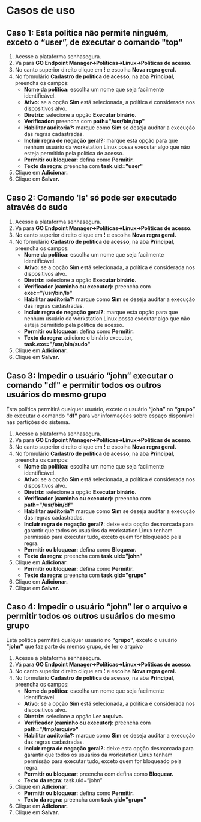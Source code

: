 # Casos de uso

## Caso 1: Esta política não permite ninguém, exceto o “user”, de executar o comando "top"

1. Acesse a plataforma senhasegura.
2. Vá para **GO Endpoint Manager➔Políticas➔Linux➔Políticas de acesso.**
3. No canto superior direito clique em **⁝** e escolha **Nova regra geral.**
4. No formulário **Cadastro de política de acesso**, na aba **Principal**, preencha os campos:
    * **Nome da política:** escolha um nome que seja facilmente identificável.
    * **Ativo:** se a opção **Sim** está selecionada, a política é considerada nos dispositivos alvo.
    * **Diretriz:** selecione a opção **Executar binário.**
    * **Verificador:** preencha com **path="/usr/bin/top"**
    * **Habilitar auditoria?:** marque como **Sim** se deseja auditar a execução das regras cadastradas.
    * **Incluir regra de negação geral?:** marque esta opção para que nenhum usuário da workstation Linux possa executar algo que não esteja permitido pela política de acesso.
    * **Permitir ou bloquear:** defina como **Permitir.**
    * **Texto da regra:** preencha com **task.uid="user"**
5. Clique em **Adicionar.**
6. Clique em **Salvar.**

## Caso 2: Comando 'ls' só pode ser executado através do sudo

1. Acesse a plataforma senhasegura.
2. Vá para **GO Endpoint Manager➔Políticas➔Linux➔Políticas de acesso.**
3. No canto superior direito clique em **⁝** e escolha **Nova regra geral.**
4. No formulário **Cadastro de política de acesso**, na aba **Principal**, preencha os campos:
    * **Nome da política:** escolha um nome que seja facilmente identificável.
    * **Ativo:** se a opção **Sim** está selecionada, a política é considerada nos dispositivos alvo.
    * **Diretriz:** selecione a opção **Executar binário.**
    * **Verificador (caminho ou executor):** preencha com **exec="/usr/bin/ls"**
    * **Habilitar auditoria?:** marque como **Sim** se deseja auditar a execução das regras cadastradas.
    * **Incluir regra de negação geral?:** marque esta opção para que nenhum usuário da workstation Linux possa executar algo que não esteja permitido pela política de acesso.
    * **Permitir ou bloquear:** defina como **Permitir.**
    * **Texto da regra:** adicione o binário executor, **task.exe="/usr/bin/sudo"**
5. Clique em **Adicionar.**
6. Clique em **Salvar.**

## Caso 3: Impedir o usuário “john” executar o comando "df" e permitir todos os outros usuários do mesmo grupo

Esta política permitirá qualquer usuário, exceto o usuário **“john”** no **“grupo”** de executar o comando **"df"** para ver informações sobre espaço disponível nas partições do sistema.

1. Acesse a plataforma senhasegura.
2. Vá para **GO Endpoint Manager➔Políticas➔Linux➔Políticas de acesso.**
3. No canto superior direito clique em **⁝** e escolha **Nova regra geral.**
4. No formulário **Cadastro de política de acesso**, na aba **Principal**, preencha os campos:
    * **Nome da política:** escolha um nome que seja facilmente identificável.
    * **Ativo:** se a opção **Sim** está selecionada, a política é considerada nos dispositivos alvo.
    * **Diretriz:** selecione a opção **Executar binário.**
    * **Verificador (caminho ou executor):** preencha com **path="/usr/bin/df"**
    * **Habilitar auditoria?:** marque como **Sim** se deseja auditar a execução das regras cadastradas.
    * **Incluir regra de negação geral?:** deixe esta opção desmarcada para garantir que todos os usuários da workstation Linux tenham permissão para executar tudo, exceto quem for bloqueado pela regra.
    * **Permitir ou bloquear:** defina como **Bloquear.**
    * **Texto da regra:** preencha com **task.uid="john"** 
5. Clique em **Adicionar.**
    * **Permitir ou bloquear:** defina como **Permitir.**
    * **Texto da regra:** preencha com **task.gid="grupo"**
6. Clique em **Adicionar.**
7. Clique em **Salvar.**

## Caso 4: Impedir o usuário “john” ler o arquivo e permitir todos os outros usuários do mesmo grupo

Esta política permitirá qualquer usuário no **"grupo"**, exceto o usuário  **"john"** que faz parte do memso grupo, de ler o arquivo

1. Acesse a plataforma senhasegura.
2. Vá para **GO Endpoint Manager➔Políticas➔Linux➔Políticas de acesso.**
3. No canto superior direito clique em **⁝** e escolha **Nova regra geral.**
4. No formulário **Cadastro de política de acesso**, na aba **Principal**, preencha os campos:
    * **Nome da política:** escolha um nome que seja facilmente identificável.
    * **Ativo:** se a opção **Sim** está selecionada, a política é considerada nos dispositivos alvo.
    * **Diretriz:** selecione a opção **Ler arquivo.**
    * **Verificador (caminho ou executor):** preencha com **path="/tmp/arquivo"**
    * **Habilitar auditoria?:** marque como **Sim** se deseja auditar a execução das regras cadastradas.
    * **Incluir regra de negação geral?:** deixe esta opção desmarcada para garantir que todos os usuários da workstation Linux tenham permissão para executar tudo, exceto quem for bloqueado pela regra.
    * **Permitir ou bloquear:** preencha com defina como **Bloquear.**
    * **Texto da regra:** task.uid=”john”  
5. Clique em **Adicionar.**
    * **Permitir ou bloquear:** defina como **Permitir.**
    * **Texto da regra:** preencha com **task.gid="grupo"**
6. Clique em **Adicionar.**
7. Clique em **Salvar.**
